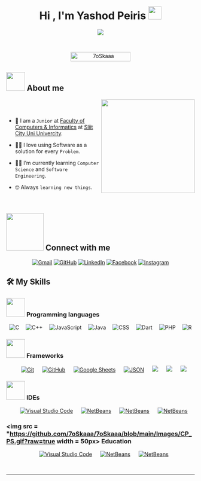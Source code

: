 <h1 align="center">Hi , I'm Yashod Peiris <img src="https://media.giphy.com/media/hvRJCLFzcasrR4ia7z/giphy.gif" width="35"></h1>
<p align="center">
  <a href="https://github.com/DenverCoder1/readme-typing-svg"><img src="https://readme-typing-svg.herokuapp.com?font=Time+New+Roman&color=%23C8BE25&size=25&center=true&vCenter=true&width=600&height=100&lines=Software+Engineer;Computer+Science+Student;Competitive+Programmer;Always+learning+new+things"></a>
</p>


<br>

<p align="center"> 
	<img src="https://komarev.com/ghpvc/?username=YakkaR1234&label=Profile%20views&color=0047AB&style=plastic?" alt="7oSkaaa" height=25px, width=160px/> 
</p>

	
## <picture><img src = "https://github.com/7oSkaaa/7oSkaaa/blob/main/Images/about_me.gif?raw=true" width = 50px></picture> About me

<picture> <img align="right" src="https://github.com/7oSkaaa/7oSkaaa/blob/main/Images/Right_Side.gif?raw=true" width = 250px></picture>

<br><br>

- :school: I am a `Junior` at [Faculty of Computers & Informatics](http://suez.edu.eg/ar/%d9%83%d9%84%d9%8a%d8%a9-%d8%a7%d9%84%d8%ad%d8%a7%d8%b3%d8%a8%d8%a7%d8%aa-%d9%88%d8%a7%d9%84%d9%85%d8%b9%d9%84%d9%88%d9%85%d8%a7%d8%aa/) at [Sliit City Uni Univercity](https://sliitcityuni.lk/).

- :technologist: I love using Software as a solution for every `Problem`.

- :student: I’m currently learning `Computer Science` and `Software Engineering`.
  
- :nerd_face: Always `learning new things`.
<br>




## <picture> <img src="https://github.com/7oSkaaa/7oSkaaa/blob/main/Images/Connect-with-me.gif?raw=true" width="100px"> </picture> Connect with me
<p align="center">
	<a href="yashodpeiris2002@gmail.com"><img img src="https://img.shields.io/badge/gmail-%23EA4335.svg?style=plastic&logo=gmail&logoColor=white" alt="Gmail"/></a>
	<a href="https://github.com/YakkaR1234"><img src="https://img.shields.io/badge/github-%23181717.svg?style=plastic&logo=github&logoColor=white" alt="GitHub"/></a>
	<a href="https://www.linkedin.com/in/yashod-peiris-13a2102aa/"><img src="https://img.shields.io/badge/linkedin-%230A66C2.svg?style=plastic&logo=linkedin&logoColor=white" alt="LinkedIn"/></a>
	<a href="https://www.facebook.com/profile.php?id=100087265677636&mibextid=ZbWKwL"><img src="https://img.shields.io/badge/facebook-%231877F2.svg?style=plastic&logo=facebook&logoColor=white" alt="Facebook"/></a>
	<a href="https://www.instagram.com/yakka_x?igsh=d3h4Ym10Y3FoM3dv"><img src="https://img.shields.io/badge/instagram-%23E4405F.svg?style=plastic&logo=instagram&logoColor=white" alt="Instagram"/></a>
</p>



## 🛠️ My Skills

### <picture> <img src = "https://github.com/7oSkaaa/7oSkaaa/blob/main/Images/Programming_Languages.gif?raw=true" width = 50px>  </picture> Programming languages

<p align="center">
  <img alt="C" src="https://img.shields.io/badge/C%20-%232370ED.svg?style=plastic&logo=c&logoColor=white">&emsp;
  <img alt="C++" src="https://img.shields.io/badge/C++%20-%2300599C.svg?style=plastic&logo=c%2B%2B&logoColor=white">&emsp;
  <img alt="JavaScript" src="https://img.shields.io/badge/JavaScript%20-%23F7DF1E.svg?style=plastic&logo=javascript&logoColor=black">&emsp;
  <img alt="Java" src="https://img.shields.io/badge/Java-%23007396.svg?style=plastic&logo=java&logoColor=white">&emsp;
  <img alt="CSS" src="https://img.shields.io/badge/CSS-1572B6?logo=css3&logoColor=fff">&emsp;
  <img alt="Dart" src="https://img.shields.io/badge/Dart-%230175C2.svg?logo=dart&logoColor=white">&emsp;
  <img alt="PHP" src="https://img.shields.io/badge/php-%23777BB4.svg?&logo=php&logoColor=white">&emsp;
  <img alt="R" src="https://img.shields.io/badge/R-%23276DC3.svg?logo=r&logoColor=white">
</p>


### <picture> <img src = "https://github.com/7oSkaaa/7oSkaaa/blob/main/Images/Front_End.gif?raw=true" width = 50px>  </picture> Frameworks
<p align="center"> 
 
<p align="center">
  &emsp;
    <a href="#"><img alt="Git" src="https://img.shields.io/badge/Bootstrap-7952B3?logo=bootstrap&logoColor=fff"></a>
  &emsp;
    <a href="#"><img alt="GitHub" src="https://img.shields.io/badge/Express.js-%23404d59.svg?logo=express&logoColor=%2361DAFB)"></a>
  &emsp;
    <a href="#"><img alt="Google Sheets" src="https://img.shields.io/badge/jQuery-0769AD?logo=jquery&logoColor=fff"></a>
  &emsp;
    <a href="#"><img alt="JSON" img src="https://img.shields.io/badge/Node.js-6DA55F?logo=node.js&logoColor=white"></a>
    &emsp;
    <a href="#"><img src="https://img.shields.io/badge/React-%2320232a.svg?logo=react&logoColor=%2361DAFB"/></a>
	 &emsp;
    <a href="#"><img src="https://img.shields.io/badge/Tailwind%20CSS-%2338B2AC.svg?logo=tailwind-css&logoColor=white"/></a>
	 &emsp;
    <a href="#"><img src="https://img.shields.io/badge/Vite-646CFF?logo=vite&logoColor=fff"/></a>
</p>
 
</p>



 ### <picture> <img src = "https://github.com/7oSkaaa/7oSkaaa/blob/main/Images/IDEs.gif?raw=true" width = 50px>  </picture> IDEs
 
<p align="center">
  &emsp;
    <a href="#"><img alt="Visual Studio Code" src="https://img.shields.io/badge/Visual%20Studio%20Code-0078d7.svg?style=plastic&logo=visual-studio-code&logoColor=white"></a>
  &emsp;
    <a href="#"><img alt="NetBeans" src="https://img.shields.io/badge/NetBeans%20IDE-1B6AC6.svg?logo=apache-netbeans-ide&logoColor=white" /></a>
	 &emsp;
    <a href="#"><img alt="NetBeans" src="https://img.shields.io/badge/Notepad++-90E59A.svg?&logo=notepad%2b%2b&logoColor=black" /></a>
	 &emsp;
    <a href="#"><img alt="NetBeans" src="https://img.shields.io/badge/IntelliJIDEA-000000.svg?logo=intellij-idea&logoColor=white" /></a>
 	
</p>


 ### <picture> <img src = "https://github.com/7oSkaaa/7oSkaaa/blob/main/Images/CP_PS.gif?raw=true width = 50px>  </picture> Education
 
<p align="center">
  &emsp;
    <a href="#"><img alt="Visual Studio Code" src="https://img.shields.io/badge/LinkedIn%20Learning-0A66C2?logo=linkedin&logoColor=fff"></a>
  &emsp;
    <a href="#"><img alt="NetBeans" src="https://img.shields.io/badge/Udemy-A435F0?logo=udemy&logoColor=fff" /></a>
	 &emsp;
    <a href="#"><img alt="NetBeans" src="https://img.shields.io/badge/W3Schools-04AA6D?logo=w3schools&logoColor=fff" /></a>

 	
</p>



<br> 

---





</br></br>
	
